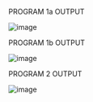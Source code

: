 PROGRAM 1a OUTPUT


![image](https://github.com/user-attachments/assets/b3baa938-5d54-411c-8a2c-639373919a6b)

PROGRAM 1b OUTPUT


![image](https://github.com/user-attachments/assets/a2561be8-2dea-47b4-8e51-64001b4c1934)


PROGRAM 2 OUTPUT 



![image](https://github.com/user-attachments/assets/f378c7bf-5569-4718-a950-a661ac134f5d)

